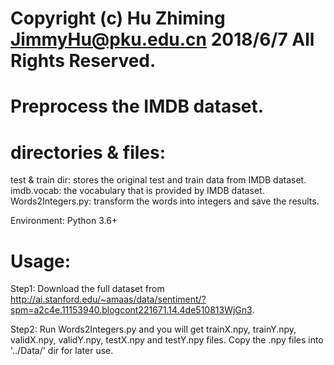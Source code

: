 # Copyright (c) Hu Zhiming JimmyHu@pku.edu.cn 2018/6/7 All Rights Reserved.
# Preprocess the IMDB dataset.


# directories & files:
test & train dir: stores the original test and train data from IMDB dataset.
imdb.vocab: the vocabulary that is provided by IMDB dataset.
Words2Integers.py: transform the words into integers and save the results.

Environment:
Python 3.6+

# Usage:

Step1:
Download the full dataset from http://ai.stanford.edu/~amaas/data/sentiment/?spm=a2c4e.11153940.blogcont221671.14.4de510813WjGn3.

Step2: 
Run Words2Integers.py and you will get trainX.npy, trainY.npy, validX.npy, validY.npy, testX.npy and testY.npy files.
Copy the .npy files into '../Data/' dir for later use.
